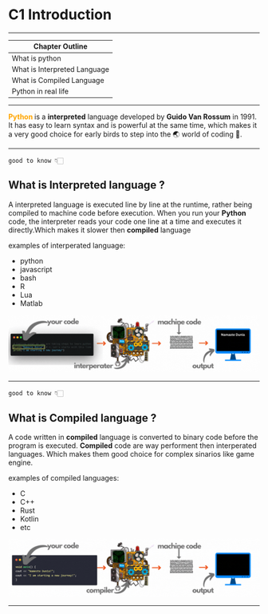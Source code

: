 # C1 Introduction
<hr>


|**Chapter Outline**|
|---|
|What is python |
|What is Interpreted Language|
|What is Compiled Language
|Python in real life |
<hr>

<span style="color:orange;font-weight:bold">Python </span> is a **interpreted** language developed by **Guido Van Rossum** in 1991. It has easy to learn syntax and is powerful at the same time, which makes it a very good choice for early birds to step into the 🌏 world of coding 💝.

<hr>

`good to know 👇🏻`
## What is **Interpreted** language ?  
A interpreted language is executed line by line at the runtime, rather being compiled to machine code before execution. When you run your **Python** code, the interpreter reads your code one line at a time and executes it directly.Which makes it slower then **compiled** language

examples of interperated language:
* python
* javascript
* bash
* R
* Lua
* Matlab

<img src="/assets/interperated_code.gif" alt="interperated lang animation"/>
<hr>

`good to know 👇🏻`
## What is **Compiled** language ? 
A code written in **compiled** language is converted to binary code before the program is executed. **Compiled** code are way performent then interperated languages. Which makes them good choice for complex sinarios like game engine.

examples of compiled languages:
* C
* C++
* Rust
* Kotlin
* etc

<img src="/assets/compiled_code.gif" alt="compiled code animation"/>

<hr>